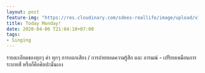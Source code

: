 ```yaml
---
layout: post
feature-img: "https://res.cloudinary.com/sdees-reallife/image/upload/v1555658919/sample_feature_img.png"
title: Today Monday!
date: 2020-04-06 T21:04:10+07:00
tags:
- Singing
---
```

รายละเอียดของทุกๆ คำ ทุกๆ การออกเสียง / การถ่ายทอดความรู้สึก และ อารมณ์ - เปรียบเหมือนการระบายสี หรือก็คือศิลปะนั่นเอง

<i class="fa fa-child" style="color:plum"></i>
